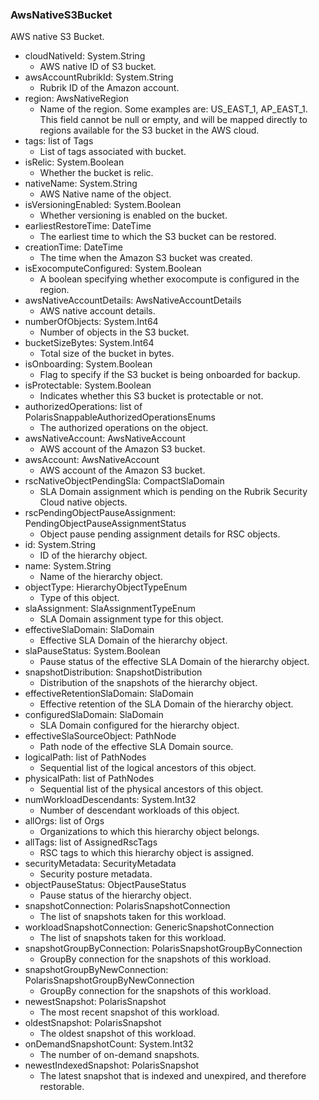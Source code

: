 ### AwsNativeS3Bucket
AWS native S3 Bucket.

- cloudNativeId: System.String
  - AWS native ID of S3 bucket.
- awsAccountRubrikId: System.String
  - Rubrik ID of the Amazon account.
- region: AwsNativeRegion
  - Name of the region. Some examples are: US_EAST_1, AP_EAST_1. This field cannot be null or empty, and will be mapped directly to regions available for the S3 bucket in the AWS cloud.
- tags: list of Tags
  - List of tags associated with bucket.
- isRelic: System.Boolean
  - Whether the bucket is relic.
- nativeName: System.String
  - AWS Native name of the object.
- isVersioningEnabled: System.Boolean
  - Whether versioning is enabled on the bucket.
- earliestRestoreTime: DateTime
  - The earliest time to which the S3 bucket can be restored.
- creationTime: DateTime
  - The time when the Amazon S3 bucket was created.
- isExocomputeConfigured: System.Boolean
  - A boolean specifying whether exocompute is configured in the region.
- awsNativeAccountDetails: AwsNativeAccountDetails
  - AWS native account details.
- numberOfObjects: System.Int64
  - Number of objects in the S3 bucket.
- bucketSizeBytes: System.Int64
  - Total size of the bucket in bytes.
- isOnboarding: System.Boolean
  - Flag to specify if the S3 bucket is being onboarded for backup.
- isProtectable: System.Boolean
  - Indicates whether this S3 bucket is protectable or not.
- authorizedOperations: list of PolarisSnappableAuthorizedOperationsEnums
  - The authorized operations on the object.
- awsNativeAccount: AwsNativeAccount
  - AWS account of the Amazon S3 bucket.
- awsAccount: AwsNativeAccount
  - AWS account of the Amazon S3 bucket.
- rscNativeObjectPendingSla: CompactSlaDomain
  - SLA Domain assignment which is pending on the Rubrik Security Cloud native objects.
- rscPendingObjectPauseAssignment: PendingObjectPauseAssignmentStatus
  - Object pause pending assignment details for RSC objects.
- id: System.String
  - ID of the hierarchy object.
- name: System.String
  - Name of the hierarchy object.
- objectType: HierarchyObjectTypeEnum
  - Type of this object.
- slaAssignment: SlaAssignmentTypeEnum
  - SLA Domain assignment type for this object.
- effectiveSlaDomain: SlaDomain
  - Effective SLA Domain of the hierarchy object.
- slaPauseStatus: System.Boolean
  - Pause status of the effective SLA Domain of the hierarchy object.
- snapshotDistribution: SnapshotDistribution
  - Distribution of the snapshots of the hierarchy object.
- effectiveRetentionSlaDomain: SlaDomain
  - Effective retention of the SLA Domain of the hierarchy object.
- configuredSlaDomain: SlaDomain
  - SLA Domain configured for the hierarchy object.
- effectiveSlaSourceObject: PathNode
  - Path node of the effective SLA Domain source.
- logicalPath: list of PathNodes
  - Sequential list of the logical ancestors of this object.
- physicalPath: list of PathNodes
  - Sequential list of the physical ancestors of this object.
- numWorkloadDescendants: System.Int32
  - Number of descendant workloads of this object.
- allOrgs: list of Orgs
  - Organizations to which this hierarchy object belongs.
- allTags: list of AssignedRscTags
  - RSC tags to which this hierarchy object is assigned.
- securityMetadata: SecurityMetadata
  - Security posture metadata.
- objectPauseStatus: ObjectPauseStatus
  - Pause status of the hierarchy object.
- snapshotConnection: PolarisSnapshotConnection
  - The list of snapshots taken for this workload.
- workloadSnapshotConnection: GenericSnapshotConnection
  - The list of snapshots taken for this workload.
- snapshotGroupByConnection: PolarisSnapshotGroupByConnection
  - GroupBy connection for the snapshots of this workload.
- snapshotGroupByNewConnection: PolarisSnapshotGroupByNewConnection
  - GroupBy connection for the snapshots of this workload.
- newestSnapshot: PolarisSnapshot
  - The most recent snapshot of this workload.
- oldestSnapshot: PolarisSnapshot
  - The oldest snapshot of this workload.
- onDemandSnapshotCount: System.Int32
  - The number of on-demand snapshots.
- newestIndexedSnapshot: PolarisSnapshot
  - The latest snapshot that is indexed and unexpired, and therefore restorable.
